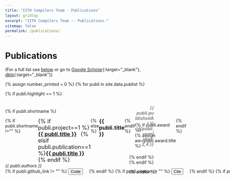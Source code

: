 ```yaml
---
title: "IITH Compilers Team - Publications"
layout: gridlay
excerpt: "IITH Compilers Team -- Publications."
sitemap: false
permalink: /publications/
---
```



# Publications


(For a full list see [below](#full-list) or go to [Google Scholar](https://scholar.google.ch/citations?user=3qZCtWYAAAAJ&hl=en){:target="_blank"}, [dblp](https://dblp.org/pers/hd/u/Upadrasta:Ramakrishna){:target="_blank"})

<style>
  .trophyimage {
    position: relative;
    top: -13px;
    height: 20px;
}

.trophyimage:hover:after {   
    position: relative;
    content: var(--content,"");
    display: inline-block;
    left: 24px;
    top: -40px;    
    background-color: rgba(241, 242, 179, 0.985);
    color: red;
    width: auto;
    
}
</style>

{% assign number_printed = 0 %}
{% for publi in site.data.publist %}

{% if publi.highlight == 1 %}

<div style="position:relative; top:10px;">  
    
  
  <div style="float:left; width:80%;position:relative; top:2px;">
  
  
  {% if publi.shortname %}
  
  <div style="width:auto;display:flex;">
  {% if publi.shortname !="" %}    
  <p style="margin:0;padding:0;border:0;font-size:large;">{% if publi.project==1 %} <strong><a href="{{site.url}}{{site.baseurl}}/projects/{{publi.shortname}}" target="_blank">{{ publi.title }}</a> &nbsp; </strong>{% elsif publi.publication==1 %}<strong><a href="{{site.url}}{{site.baseurl}}/publications/{{publi.shortname }}" target="_blank">{{ publi.title }}</a> &nbsp; </strong>
   {% endif %}</p>
  {% else %}

  <p style="margin:0;padding:0;border:0;font-size:large;"><strong>{{ publi.title }}</strong></p>
  {% endif %}

  {% if publi.award %}   
  {% assign aw=publi.award.title %} 
  <div class="trophyimage" style="--content:'{{aw}}';">
  <img src="/images/trophy.jpeg" alt="Trophy" style="height:20px;">  
  </div> 
  <script> 
  var a='{{aw}}';
  console.log(a); 
    document.querySelectorAll('trophyimage')[1].style.setProperty("--content", a);
  </script>
 {% endif %} 
  </div>

  <div>  
  <p style="margin:0;padding:0;border:0;"><em>{{ publi.authors }}</em></p>   
  </div>
  
 
  <div style="display:inline;" >
  <nobr>
  {% if publi.github_link != "" %}
  <button onclick="window.location.href='{{publi.github_link }}'">Code</button>&nbsp;&nbsp;&nbsp;&nbsp; 
  {% endif %}
  {% if publi.citation != "" %}
  <button onclick="window.location.href='{{publi.citation }}'">Cite</button>&nbsp;&nbsp;&nbsp;&nbsp;
  {% endif %}
  {% if publi.paper_link != "" %}
  <button onclick="window.location.href='{{publi.paper_link }}'">Paper</button>&nbsp;&nbsp;&nbsp;&nbsp;
  {% endif %}
  {% if publi.poster_link !="" %}
  <button onclick="window.location.href='{{publi.poster_link }}'">Poster</button>&nbsp;&nbsp;&nbsp;&nbsp; 
  {% endif %}
  {% if publi.slides_link != "" %}
  <button onclick="window.location.href='{{publi.slides_link }}'">Slides</button>&nbsp;&nbsp;&nbsp;&nbsp;
  {% endif %}
  {% if publi.videos_link != "" %}
  <button onclick="window.location.href='{{publi.videos_link }}'">Videos</button>&nbsp;&nbsp;&nbsp;&nbsp;
  {% endif %}
  {% if publi.arxiv_link != "" %}
  <button onclick="window.location.href='{{publi.arxiv_link }}'">arXiv</button>&nbsp;&nbsp;&nbsp;&nbsp;
  {% endif %}
  </nobr>
  </div>

  <div style="margin-top:25px;">
  <p></p>
  </div>
  </div>
  
  <div style="float:left; width:20%;position:relative; top:-15px;">
  <p style="margin:20px;padding:0;border:0;font-weight:bold;text-align:right; color:grey"><em>{{ publi.publishedAt }}</em>  <em>'{{publi.year| slice: 2,4 }}</em></p>
  </div>
  
 
</div>

{% endif %}
{% endif %}

{% endfor %} 

<p> &nbsp; </p> 



